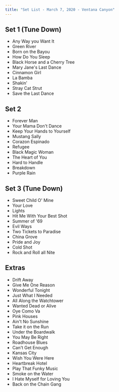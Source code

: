 ```yaml
---
title: "Set List - March 7, 2020 - Ventana Canyon"
---
```


## Set 1 (Tune Down)

- Any Way you Want It
- Green River
- Born on the Bayou
- How Do You Sleep
- Black Horse and a Cherry Tree
- Mary Jane's Last Dance
- Cinnamon Girl
- La Bamba
- Shakin'
- Stray Cat Strut
- Save the Last Dance

## Set 2

- Forever Man
- Your Mama Don't Dance
- Keep Your Hands to Yourself
- Mustang Sally
- Corazon Espinado
- Refugee
- Black Magic Woman
- The Heart of You
- Hard to Handle
- Breakdown
- Purple Rain

## Set 3 (Tune Down)

- Sweet Child O' Mine
- Your Love
- Lights
- Hit Me With Your Best Shot
- Summer of '69
- Evil Ways
- Two Tickets to Paradise
- China Grove
- Pride and Joy
- Cold Shot
- Rock and Roll all Nite

## Extras

- Drift Away
- Give Me One Reason
- Wonderful Tonight
- Just What I Needed
- All Along the Watchtower
- Wanted Dead or Alive
- Oye Como Va
- Pink Houses
- Ain't No Sunshine
- Take it on the Run
- Under the Boardwalk
- You May Be Right
- Roadhouse Blues
- Can't Get Enough
- Kansas City
- Wish You Were Here
- Heartbreak Hotel
- Play That Funky Music
- Smoke on the Water
- I Hate Myself for Loving You
- Back on the Chain Gang
